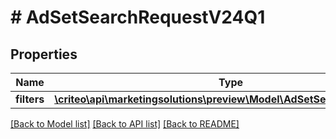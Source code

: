 # # AdSetSearchRequestV24Q1

## Properties

Name | Type | Description | Notes
------------ | ------------- | ------------- | -------------
**filters** | [**\criteo\api\marketingsolutions\preview\Model\AdSetSearchFilterV24Q1**](AdSetSearchFilterV24Q1.md) |  | [optional]

[[Back to Model list]](../../README.md#models) [[Back to API list]](../../README.md#endpoints) [[Back to README]](../../README.md)
